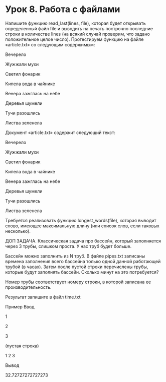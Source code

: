 # Урок 8. Работа с файлами
Напишите функцию read_last(lines, file), которая будет открывать определенный файл file и выводить на печать построчно последние строки в количестве lines (на всякий случай проверим, что задано положительное целое число). Протестируем функцию на файле «article.txt» со следующим содержимым:

Вечерело

Жужжали мухи

Светил фонарик

Кипела вода в чайнике

Венера зажглась на небе

Деревья шумели

Тучи разошлись

Листва зеленела

Документ «article.txt» содержит следующий текст:

Вечерело

Жужжали мухи

Светил фонарик

Кипела вода в чайнике

Венера зажглась на небе

Деревья шумели

Тучи разошлись

Листва зеленела

Требуется реализовать функцию longest_words(file), которая выводит слово, имеющее максимальную длину (или список слов, если таковых несколько).

ДОП ЗАДАЧА.
Классическая задача про бассейн, который заполняется через 3 трубы, слишком проста. У нас труб будет больше.

Бассейн можно заполнить из N труб. В файле pipes.txt записаны времена заполнения всего бассейна только одной данной работающей трубой (в часах). Затем после пустой строки перечислены трубы, которые будут заполнять бассейн. Сколько минут на это потребуется?

Номер трубы соответствует номеру строки, в которой записана ее производительность.

Результат запишите в файл time.txt

Пример
Ввод

1

2

3

(пустая строка)

1 2 3

Вывод

32.72727272727273